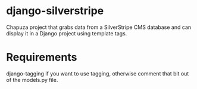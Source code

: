 django-silverstripe
===================

Chapuza project that grabs data from a SilverStripe CMS database and can display it in a Django project using template tags.

Requirements
===========

django-tagging if you want to use tagging, otherwise comment that bit out of the models.py file.
